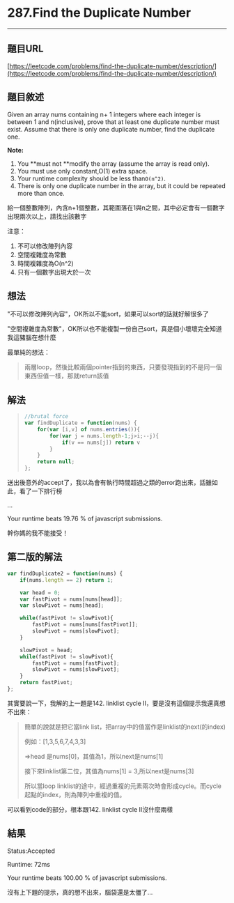 # 287.Find the Duplicate Number

---

## 題目URL

[https://leetcode.com/problems/find-the-duplicate-number/description/](https://leetcode.com/problems/find-the-duplicate-number/description/)



## 題目敘述

Given an array nums containing n+ 1 integers where each integer is between 1 and n\(inclusive\), prove that at least one duplicate number must exist. Assume that there is only one duplicate number, find the duplicate one.

**Note:**  


1. You **must not **modify the array \(assume the array is read only\).
2. You must use only constant,O\(1\) extra space.
3. Your runtime complexity should be less than`O(n^2)`.
4. There is only one duplicate number in the array, but it could be repeated more than once. 

給一個整數陣列，內含n+1個整數，其範圍落在1與n之間，其中必定會有一個數字出現兩次以上，請找出該數字

注意：

1. 不可以修改陣列內容
2. 空間複雜度為常數
3. 時間複雜度為O\(n^2\)
4. 只有一個數字出現大於一次



## 想法

"不可以修改陣列內容"，OK所以不能sort，如果可以sort的話就好解很多了

"空間複雜度為常數"，OK所以也不能複製一份自己sort，真是個小壞壞完全知道我這豬腦在想什麼

最單純的想法：

> 兩層loop，然後比較兩個pointer指到的東西，只要發現指到的不是同一個東西但值一樣，那就return該值

## 解法

> ```js
> //brutal force
> var findDuplicate = function(nums) {
>     for(var [i,v] of nums.entries()){
>         for(var j = nums.length-1;j>i;--j){
>             if(v == nums[j]) return v
>         }
>     }
>     return null;
> };
> ```

送出後意外的accept了，我以為會有執行時間超過之類的error跑出來，話雖如此，看了一下排行榜

...

Your runtime beats 19.76 % of javascript submissions.

幹你媽的我不能接受！



## 第二版的解法

```js
var findDuplicate2 = function(nums) {
    if(nums.length == 2) return 1;

    var head = 0;
    var fastPivot = nums[nums[head]];
    var slowPivot = nums[head];

    while(fastPivot != slowPivot){
        fastPivot = nums[nums[fastPivot]];
        slowPivot = nums[slowPivot];
    }

    slowPivot = head;
    while(fastPivot != slowPivot){
        fastPivot = nums[fastPivot];
        slowPivot = nums[slowPivot];
    }
    return fastPivot;
};
```

其實要說一下，我解的上一題是142. linklist cycle II，要是沒有這個提示我還真想不出來：

> 簡單的說就是把它當link list，把array中的值當作是linklist的next\(的index\)
>
> 例如：\[1,3,5,6,7,4,3,3\]
>
> =&gt;head 是nums\[0\]，其值為1，所以next是nums\[1\]
>
> 接下來linklist第二位，其值為nums\[1\] = 3,所以next是nums\[3\]
>
> 所以當loop linklist的途中，經過重複的元素兩次時會形成cycle。而cycle起點的index，則為陣列中重複的值。

可以看到code的部分，根本跟142. linklist cycle II沒什麼兩樣

## 結果

Status:Accepted

Runtime: 72ms

Your runtime beats 100.00 % of javascript submissions.

沒有上下題的提示，真的想不出來，腦袋還是太僵了...

